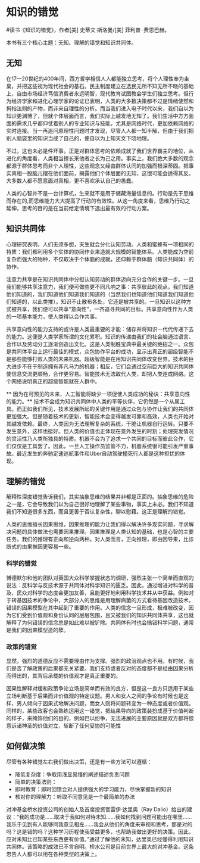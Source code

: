 # 知识的错觉

\#读书《知识的错觉》，作者[美] 史蒂文·斯洛曼/[美] 菲利普 ·费恩巴赫。

本书有三个核心主题：无知、理解的错觉和知识共同体。

## 无知
在17—20世纪的400年间，西方哲学相信人人都能独立思考，将个人理性奉为圭臬，并把这些视为现代社会的基石。民主制度建立在选民无所不知无所不晓的基础上，自由市场经济笃信消费者永远明智，现代教育试图教会学生们独立思考。但行为经济学家和进化心理学家的论证已表明，人类的大多数决策都不过是情绪使然和拇指法则的产物，而非来自理性的分析。而当我们进入电子时代以来，我们自以为知识更渊博了，但就个体层面而言，我们实际上越发地无知了。我们生活中方方面面的需求几乎都仰仗着别人的专业知识与技能，尤其是网络时代，更加依赖网络的实时连接。当一再追问原理性问题时才发现，尽管人人都一知半解，但由于我们把别人脑袋里的知识当成了自己的，便自以为上知天文下晓地理。

不过，这也未必是件坏事。正是对群体思考的依赖成就了我们世界霸主的地位，从进化的角度看，人类相当擅长采他者之长为己之用。事实上，我们绝大多数的观念都源于群体思考而非个人理性，这些观念又经由群体认同的加强而根深蒂固。把事实真相一股脑儿摆在他们面前，揭露他们个体层面的无知，这很可能会适得其反。大多数人都不愿意面对真相，更不喜欢承认自己的愚蠢。

人类的心智并不是一台计算机，生来就不是用于储藏海量信息的。行动是先于思维而存在的,而思维能力大大提高了行动的有效性。从这一角度来看，思维乃行动之延伸，思考的目的是在当前给定情境下选出最有效的行动方案。

## 知识共同体

心理研究表明，人们无须多想，天生就会分化认知劳动。人类和蜜蜂有一项相同的特质：我们都利用多个实体的协同作业来造就大规模的智能体系。人类能成为空前复杂而强大的物种，不仅取决于个体脑的成就，还仰赖于群体脑（知识共同体）的协作。

注意力共享是在知识共同体中分担认知劳动的群体迈向充分合作的关键一步。一旦我们能够共享注意力，我们便可做些更不同凡响之事：共享彼此的观点。我们知道他们知道的，我们知道他们知道我们知道的（当然我们也知道他们知道我们知道他们知道的，以此类推）。知识不止散布各处，它还是被共享的。一旦知识以这种方式被共享，我们便可以共享“意向性”，一齐追寻共同的目标。共享意向性作为人类的一项基本能力，使人类得以合作共事。

共享意向性的能力支持的或许是人类最重要的才能：储存并将知识一代代传递下去的能力。这便是人类学家所谓的文化累积。知识的传递由我们的社会脑通过语言、合作以及劳动分工逐渐创造出文化。这是人类制胜宝典中最关键的绝招之一。众包是共同体平台上运行最佳的模式，众包协作平台的成功，显示出真正的超级智能不是那些能够打败人类的未来机器。超级智能是在用知识共同体改变世界。技术的巨大进步不在于制造拥有非凡马力的机器；相反，它们会通过空前巨大的知识共同体使信息交流更顺畅，合作更容易。智能技术无法取代人类，却把人类连成网络。这个网络说明真正的超级智能就在人群中。

 ** 因为在可预见的未来，人工智能将缺少一项促使人类成功的秘诀：共享意向性的能力。** 技术不会成为知识共同体中人类的平等伙伴，它仍然是一个从属工具。而正如我们所见，技术发展所起的关键作用是通过众包与协作让我们的共同体更加强大。但是随着技术的更新，智能技术会变得越发可靠和高效，人类也开始对其越发依赖。最终，人类因为无法理解复杂的系统，干脆让机器自行运转。只要不发生意外，这样也挺好。但人类的价值也正体现在意外发生的时刻；处理突发情况的灵活性乃人类所独具的特质。机器不会为了追求一个共同的目标而彼此合作，它们仅仅是工具罢了。因此，一旦人工操作员监管不力，机器系统很可能引发严重事故。最近发生的奔驰定速巡航事件和Uber自动驾驶撞死行人都是这种担忧的体现。

## 理解的错觉

解释性深度错觉告诉我们，其实抽象思维的结果并非都是正面的。抽象思维的危险之一是，它会导致我们以为自己很好地理解了某些事物，事实上未必。我们不知道我们不知道很多东西，而且更善于否认复杂性，聊以慰藉。这正是理解的错觉。

人类的思维擅长因果思维，因果推理的能力让我们得以解决许多现实问题，寻求解决问题的具体做法也需要因果推理。因果推理是人类认知的基础，也是心智的主要任务。我们的推理有正向和逆向两种。对人类而言，正向推理，即由因导果，比诊断式的由果推因更容易一些。

### 科学的错觉
博德默尔和他的团队对英国大众科学掌握状态的调研，强烈主张一个简单而直观的说法：反科学与反技术源于共同体对科学知识的匮乏。因此，通过增进对科学的普及，民众对科学的态度会更加友善，且能更好地利用科学技术并从中获益。例如对于转基因技术的争论中，大部分人的思维是用理解病菌的方式看待基因改造技术，错误的因果模型在其中起到了重要的作用。人类的信念一旦形成，极难被改变，因为它们受到价值观和身份认同的层层包围，且又被我们的知识共同体共享，这也就解释了为何错误的信念总是如此难以被铲除。共同体有时也会搞错科学问题，通常是我们的因果模型造的孽。

### 政策的错觉
显然，强烈的道德反应不需要理由作为支撑。强烈的政治观点也不用。有时候，我们是否了解政策的后果都无关紧要。我们支持或者反对的态度都不是经由因果分析而得出的，其背后承载的价值观才是真正重要的。

因果性解释对缓和政策争论立场是简单而有效的良方，但是这一良方只适用于某些立场判断基于后果而非价值观的特定议题。男人和女人之间的争论有时候也是这样，男人倾向于因果式地解决问题，而女人则将问题转变为一种态度或者价值观。同样的，某些政客也会熟练运用这一错觉，把结果导向的政策装扮成基于价值判断的样子，来掩饰他们的目的，例如巴以纷争，无法进展的主要原因就是双方都将恨意诉诸神圣的价值对立，斩断了任何妥协的可能性

## 如何做决策
尽管有各种错觉左右我们做出决策，还是有一些方法可以遵循：
 - 降低复杂度：争取用浅显易懂的阐述描述负责问题
 - 简单的决策法则：
 - 即时教育：即时回馈会对人提供强大的学习能力，尽快掌握新的知识
 - 核对你的理解力：听取不同意见是一个最简单的办法

对冲基金桥水投资公司的创始人及首席投资官雷伊·达里奥（Ray Dalio）给出的建议：“我的成功是……取决于我如何对待未知……我如何找到问题可能出在哪里……我乐于见到有人能够同我意见相左……我会从他们的角度来审视和思考，那是对的吗？这是错的吗？这种学习历程使我受益更多，也帮助我做出更好的决策。因此，应对未知比已知某些东西更有价值。”通过了解他的未知，达里奥已经懂得利用知识共同体。该策略的成效已不言自明。桥水公司是目前世界上最大的对冲基金。这条忠告人人都可以用在各种类型的决策上。

